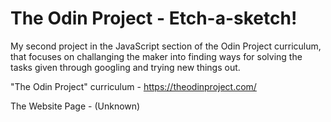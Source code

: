 # The Odin Project - Etch-a-sketch!

My second project in the JavaScript section of the Odin Project curriculum, that focuses on challanging the maker into finding ways for solving the tasks given  through googling and trying new things out.

"The Odin Project" curriculum - https://theodinproject.com/

The Website Page - (Unknown)
